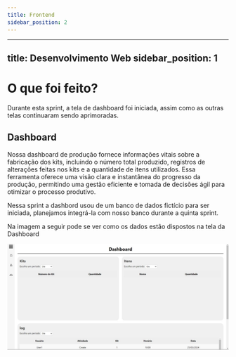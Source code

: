 ```yaml
---
title: Frontend
sidebar_position: 2
---
```


---
title: Desenvolvimento Web
sidebar_position: 1
---

# O que foi feito?

Durante esta sprint, a tela de dashboard foi iniciada, assim como as outras telas continuaram sendo aprimoradas.

## Dashboard

Nossa dashboard de produção fornece informações vitais sobre a fabricação dos kits, incluindo o número total produzido, registros de alterações feitas nos kits e a quantidade de itens utilizados. Essa ferramenta oferece uma visão clara e instantânea do progresso da produção, permitindo uma gestão eficiente e tomada de decisões ágil para otimizar o processo produtivo.

Nessa sprint a dashbord usou de um banco de dados fictício para ser iniciada, planejamos integrá-la com nosso banco durante a quinta sprint.

Na imagem a seguir pode se ver como os dados estão dispostos na tela da Dashboard

![Tela da dashbord](../../../static/img/dashbord_tela.jpeg)


